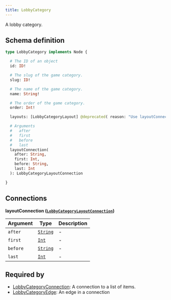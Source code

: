 ```yaml
---
title: LobbyCategory
---
```


A lobby category.

## Schema definition
```graphql
type LobbyCategory implements Node {

  # The ID of an object
  id: ID!

  # The slug of the game category.
  slug: ID!

  # The name of the game category.
  name: String!

  # The order of the game category.
  order: Int!

  layouts: [LobbyCategoryLayout] @deprecated( reason: "Use layoutConnection instead for pagination possibilities" )

  # Arguments
  #   after
  #   first
  #   before
  #   last
  layoutConnection(
    after: String,
    first: Int,
    before: String,
    last: Int
  ): LobbyCategoryLayoutConnection

}
```

## Connections

**layoutConnection ([`LobbyCategoryLayoutConnection`](graphql/schema/lobbycategorylayoutconnection.md))**

Argument | Type | Description
-------- | ---- | -----------
`after` | [`String`](graphql/schema/string.md) | -
`first` | [`Int`](graphql/schema/int.md) | -
`before` | [`String`](graphql/schema/string.md) | -
`last` | [`Int`](graphql/schema/int.md) | -


## Required by
* [LobbyCategoryConnection](graphql/schema/lobbycategoryconnection.md): A connection to a list of items.
* [LobbyCategoryEdge](graphql/schema/lobbycategoryedge.md): An edge in a connection
